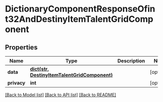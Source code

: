 # DictionaryComponentResponseOfint32AndDestinyItemTalentGridComponent

## Properties
Name | Type | Description | Notes
------------ | ------------- | ------------- | -------------
**data** | [**dict(str, DestinyItemTalentGridComponent)**](DestinyItemTalentGridComponent.md) |  | [optional] 
**privacy** | **int** |  | [optional] 

[[Back to Model list]](../README.md#documentation-for-models) [[Back to API list]](../README.md#documentation-for-api-endpoints) [[Back to README]](../README.md)



